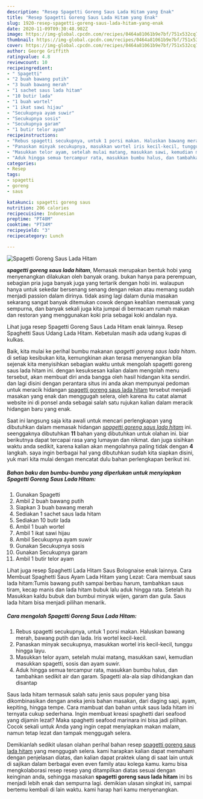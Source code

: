 ```yaml
---
description: "Resep Spagetti Goreng Saus Lada Hitam yang Enak"
title: "Resep Spagetti Goreng Saus Lada Hitam yang Enak"
slug: 1920-resep-spagetti-goreng-saus-lada-hitam-yang-enak
date: 2020-11-09T09:30:48.902Z
image: https://img-global.cpcdn.com/recipes/0464a81061b9e7bf/751x532cq70/spagetti-goreng-saus-lada-hitam-foto-resep-utama.jpg
thumbnail: https://img-global.cpcdn.com/recipes/0464a81061b9e7bf/751x532cq70/spagetti-goreng-saus-lada-hitam-foto-resep-utama.jpg
cover: https://img-global.cpcdn.com/recipes/0464a81061b9e7bf/751x532cq70/spagetti-goreng-saus-lada-hitam-foto-resep-utama.jpg
author: George Griffith
ratingvalue: 4.8
reviewcount: 10
recipeingredient:
- " Spagetti"
- "2 buah bawang putih"
- "3 buah bawang merah"
- "1 sachet saus lada hitam"
- "10 butir lada"
- "1 buah wortel"
- "1 ikat sawi hijau"
- "Secukupnya ayam suwir"
- "Secukupnya sosis"
- "Secukupnya garam"
- "1 butir telor ayam"
recipeinstructions:
- "Rebus spagetti secukupnya, untuk 1 porsi makan. Haluskan bawang merah, bawang putih dan lada. Iris wortel kecil-kecil."
- "Panaskan minyak secukupnya, masukkan wortel iris kecil-kecil, tunggu hingga layu."
- "Masukkan telor ayam, setelah mulai matang, masukkan sawi, kemudian masukkan spagetti, sosis dan ayam suwir."
- "Aduk hingga semua tercampur rata, masukkan bumbu halus, dan tambahkan sedikit air dan garam. Spagetti ala-ala siap dihidangkan dan disantap"
categories:
- Resep
tags:
- spagetti
- goreng
- saus

katakunci: spagetti goreng saus 
nutrition: 206 calories
recipecuisine: Indonesian
preptime: "PT40M"
cooktime: "PT34M"
recipeyield: "3"
recipecategory: Lunch

---
```



![Spagetti Goreng Saus Lada Hitam](https://img-global.cpcdn.com/recipes/0464a81061b9e7bf/751x532cq70/spagetti-goreng-saus-lada-hitam-foto-resep-utama.jpg)

<b><i>spagetti goreng saus lada hitam</i></b>, Memasak merupakan bentuk hobi yang menyenangkan dilakukan oleh banyak orang. bukan hanya para perempuan, sebagian pria juga banyak juga yang tertarik dengan hobi ini. walaupun hanya untuk sekedar bersenang senang dengan rekan atau memang sudah menjadi passion dalam dirinya. tidak asing lagi dalam dunia masakan sekarang sangat banyak ditemukan cowok dengan keahlian memasak yang sempurna, dan banyak sekali juga kita jumpai di bermacam rumah makan dan restoran yang menggunakan koki pria sebagai koki andalan nya.

Lihat juga resep Spagetti Goreng Saus Lada Hitam enak lainnya. Resep Spaghetti Saus Udang Lada Hitam. Kebetulan masih ada udang kupas di kulkas.

Baik, kita mulai ke perihal bumbu makanan <i>spagetti goreng saus lada hitam</i>. di setiap kesibukan kita, kemungkinan akan terasa menyenangkan bila sejenak kita menyisihkan sebagian waktu untuk mengolah spagetti goreng saus lada hitam ini. dengan kesuksesan kalian dalam mengolah menu tersebut, akan membuat diri anda bangga oleh hasil hidangan kita sendiri. dan lagi disini dengan perantara situs ini anda akan mempunyai pedoman untuk meracik hidangan <u>spagetti goreng saus lada hitam</u> tersebut menjadi masakan yang enak dan menggugah selera, oleh karena itu catat alamat website ini di ponsel anda sebagai salah satu rujukan kalian dalam meracik hidangan baru yang enak.


Saat ini langsung saja kita awali untuk mencari perlengkapan yang dibutuhkan dalam memasak hidangan <u><i>spagetti goreng saus lada hitam</i></u> ini. seenggaknya dibutuhkan <b>11</b> bahan yang dibutuhkan untuk olahan ini. biar berikutnya dapat tercapai rasa yang lumayan dan nikmat. dan juga sisihkan waktu anda sedikit, karena kalian akan mengolahnya paling tidak dengan <b>4</b> langkah. saya ingin berbagai hal yang dibutuhkan sudah kita siapkan disini, yuk mari kita mulai dengan mencatat dulu bahan perlengkapan berikut ini.

<!--inarticleads1-->

##### Bahan baku dan bumbu-bumbu yang diperlukan untuk menyiapkan Spagetti Goreng Saus Lada Hitam:

1. Gunakan  Spagetti
1. Ambil 2 buah bawang putih
1. Siapkan 3 buah bawang merah
1. Sediakan 1 sachet saus lada hitam
1. Sediakan 10 butir lada
1. Ambil 1 buah wortel
1. Ambil 1 ikat sawi hijau
1. Ambil Secukupnya ayam suwir
1. Gunakan Secukupnya sosis
1. Gunakan Secukupnya garam
1. Ambil 1 butir telor ayam


Lihat juga resep Spaghetti Lada Hitam Saus Bolognaise enak lainnya. Cara Membuat Spaghetti Saus Ayam Lada Hitam yang Lezat: Cara membuat saus lada hitam:Tumis bawang putih sampai berbau harum, tambahkan saus tiram, kecap manis dan lada hitam bubuk lalu aduk hingga rata. Setelah itu Masukkan kaldu bubuk dan bumbui minyak wijen, garam dan gula. Saus lada hitam bisa menjadi pilihan menarik. 

<!--inarticleads2-->

##### Cara mengolah Spagetti Goreng Saus Lada Hitam:

1. Rebus spagetti secukupnya, untuk 1 porsi makan. Haluskan bawang merah, bawang putih dan lada. Iris wortel kecil-kecil.
1. Panaskan minyak secukupnya, masukkan wortel iris kecil-kecil, tunggu hingga layu.
1. Masukkan telor ayam, setelah mulai matang, masukkan sawi, kemudian masukkan spagetti, sosis dan ayam suwir.
1. Aduk hingga semua tercampur rata, masukkan bumbu halus, dan tambahkan sedikit air dan garam. Spagetti ala-ala siap dihidangkan dan disantap


Saus lada hitam termasuk salah satu jenis saus populer yang bisa dikombinasikan dengan aneka jenis bahan masakan, dari daging sapi, ayam, kepiting, hingga tempe. Cara mambuat dan bahan untuk saus lada hitam ini ternyata cukup sederhana. Ingin membuat kreasi spaghetti dari seafood yang dijamin lezat? Maka spaghetti seafood marinara ini bisa jadi pilihan. Cocok sekali untuk Anda yang ingin cepat menyiapkan makan malam, namun tetap lezat dan tampak menggugah selera. 

Demikianlah sedikit ulasan olahan perihal bahan resep <u>spagetti goreng saus lada hitam</u> yang menggugah selera. kami harapkan kalian dapat memahami dengan penjelasan diatas, dan kalian dapat praktek ulang di saat lain untuk di sajikan dalam berbagai even even family atau kolega kamu. kamu bisa mengkolaborasi resep resep yang ditampilkan diatas sesuai dengan keinginan anda, sehingga masakan <b>spagetti goreng saus lada hitam</b> ini bs menjadi lebih enak dan sempurna lagi. demikian ulasan singkat ini, sampai bertemu kembali di lain waktu. kami harap hari kamu menyenangkan.
